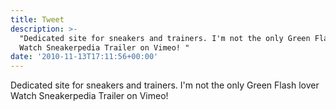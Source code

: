 ```yaml
---
title: Tweet
description: >-
  "Dedicated site for sneakers and trainers. I'm not the only Green Flash lover
  Watch Sneakerpedia Trailer on Vimeo! "
date: '2010-11-13T17:11:56+00:00'
---
```

Dedicated site for sneakers and trainers. I'm not the only Green Flash lover Watch Sneakerpedia Trailer on Vimeo! 
